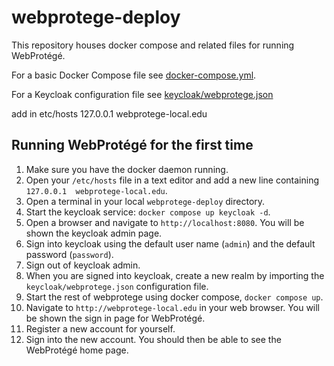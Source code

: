 # webprotege-deploy

This repository houses docker compose and related files for running WebProtégé.  

For a basic Docker Compose file see [docker-compose.yml](https://github.com/protegeproject/webprotege-deploy/blob/main/docker-compose.yml).

For a Keycloak configuration file see [keycloak/webprotege.json](https://github.com/protegeproject/webprotege-deploy/blob/main/keycloak/webprotege.json)

add in etc/hosts 127.0.0.1  webprotege-local.edu

## Running WebProtégé for the first time

1. Make sure you have the docker daemon running.
2. Open your `/etc/hosts` file in a text editor and add a new line containing `127.0.0.1  webprotege-local.edu`.
3. Open a terminal in your local `webprotege-deploy` directory.
4. Start the keycloak service: `docker compose up keycloak -d`.
5. Open a browser and navigate to `http://localhost:8080`.  You will be shown the keycloak admin page.
6. Sign into keycloak using the default user name (`admin`) and the default password (`password`).
7. Sign out of keycloak admin.
8. When you are signed into keycloak, create a new realm by importing the `keycloak/webprotege.json` configuration file.
9. Start the rest of webprotege using docker compose, `docker compose up`.
10. Navigate to `http://webprotege-local.edu` in your web browser. You will be shown the sign in page for WebProtégé.
11. Register a new account for yourself.
12. Sign into the new account.  You should then be able to see the WebProtégé home page.
